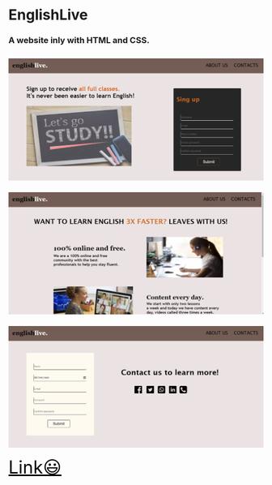 # EnglishLive

### A website inly with HTML and CSS.

<img style="padding-top:10px;" src="./assets/tela-home.png">

<img style="padding-top:20px" src="./assets/tela-about.png">

<img style="padding-top:20px" src="./assets/tela-contacts.png">

 <a style="font-size:35px; color:black;" href="https://eaealana.github.io/EnglishLive/">Link😃</a>